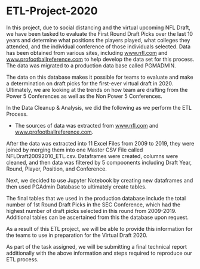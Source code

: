 # ETL-Project-2020
In this project, due to social distancing and the virtual upcoming NFL Draft, we have been tasked to evaluate the First Round Draft Picks over the last 10 years and determine what positions the players played, what colleges they attended, and the individual conference of those individuals selected.  Data has been obtained from various sites, including www.nfl.com and www.profootballreference.com to help develop the data set for this process.  The data was migrated to a production data base called PGMADMIN.

The data on this database makes it possible for teams to evaluate and make a determination on draft picks for the first-ever virtual draft in 2020. Ultimately, we are looking at the trends on how team are drafting from the Power 5 Conferences as well as the Non Power 5 Conferences.   

In the Data Cleanup & Analysis, we did the following as we perform the ETL Process. 

* The sources of data was extracted from www.nfl.com and www.profootballreference.com.  

After the data was extracted into 11 Excel Files from 2009 to 2019, they were joined by merging them into one Master CSV File called NFLDraft20092010_ETL.csv. Dataframes were created, columns were cleaned, and then data was filtered by 5 compoonents including Draft Year, Round, Player, Position, and Conference.  

Next, we decided to use Jupyter Notebook by creating new dataframes and then used PGAdmin Database to ultimately create tables. 

The final tables that we used in the production database include the total number of 1st Round Draft Picks in the SEC Conference, which had the highest number of draft picks selected in this round from 2009-2019.  Additional tables can be ascertained from this the database upon request. 

As a result of this ETL project, we will be able to provide this information for the teams to use in preparation for the Virtual Draft 2020. 

As part of the task assigned, we will be submitting a final technical report additionally with the above information and steps required to reproduce our ETL process.




